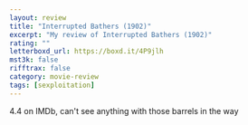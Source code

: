 ```yaml
---
layout: review
title: "Interrupted Bathers (1902)"
excerpt: "My review of Interrupted Bathers (1902)"
rating: ""
letterboxd_url: https://boxd.it/4P9jlh
mst3k: false
rifftrax: false
category: movie-review
tags: [sexploitation]
---
```


4.4 on IMDb, can't see anything with those barrels in the way
